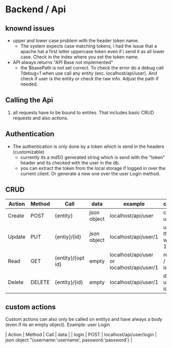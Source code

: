 # Backend / Api

## knownd issues
- upper and lower case problem with the header token name. 
    - The system expects case matching tokens, i had the issue that a apache hat a first letter uppercase token even if i send it as all lower case. Check in the index where you set the token name. 
- API always returns "API Base not implemented"
    - the $basePath is not set correct. To check the error do a debug call ?debug=1 when use call any entity (exc. localhost/api/user). And check if user is the entity or check the raw info. Adjust the path if needed. 

## Calling the Api
1. all requests have to be bound to entites. That includes basic CRUD requests and also actions. 

## Authentication
- The authentication is only done by a token which is send in the headers (customizable)
    - currently its a md5() generated string which is send with the "token" header and its checked with the user in the db. 
    - you can extract the token from the local storage if logged in over the current client. Or generate a new one over the user Login method. 

## CRUD
  | Action  | Method | Call              | data          | example               | comments      |
  | --      | --     |--                 | --            |--                     |--             |
  | Create  | POST   | {entity}          | json object   | localhost/api/user    | creates a user| 
  | Update  | PUT    | {entiy}/{id}      | json object   | localhost/api/user/1  | updates the user with the id 1 |
  | Read    | GET    | {entity}/{opt id} | empty         | localhost/api/user or localhost/api/user/1 | returns all / user with id 1 |
  | Delete  | DELETE | {entity}/{id}     | empty         |localhost/api/user/1   | deletes user with id 1 |


## custom actions
Custom actions can also only be called on entitys and have always a body (even if its an empty object). 
Example: user Login

| Action | Method | Call | data |
| login   | POST | localhost/api/user/login | json object "{username:'username', password:'password'} |


